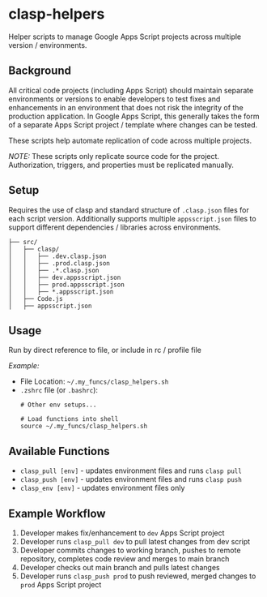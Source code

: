 # clasp-helpers

Helper scripts to manage Google Apps Script projects across multiple version / environments.

## Background
All critical code projects (including Apps Script) should maintain separate environments or versions to enable developers to test fixes and enhancements in an environment that does not risk the integrity of the production application. In Google Apps Script, this generally takes the form of a separate Apps Script project / template where changes can be tested.

These scripts help automate replication of code across multiple projects.

_NOTE:_ These scripts only replicate source code for the project. Authorization, triggers, and properties must be replicated manually.

## Setup
Requires the use of clasp and standard structure of `.clasp.json` files for each script version. Additionally supports multiple `appsscript.json` files to support different dependencies / libraries across environments.

```
├── src/
│   ├── clasp/
│   │   ├── .dev.clasp.json
│   │   ├── .prod.clasp.json
│   │   ├── .*.clasp.json
│   │   ├── dev.appsscript.json
│   │   ├── prod.appsscript.json
│   │   ├── *.appsscript.json
│   ├── Code.js
│   ├── appsscript.json
```

## Usage
Run by direct reference to file, or include in rc / profile file

_Example:_
- File Location: `~/.my_funcs/clasp_helpers.sh`
- `.zshrc` file (or `.bashrc`):
  ```shell
  # Other env setups...

  # Load functions into shell
  source ~/.my_funcs/clasp_helpers.sh
  ```

## Available Functions
- `clasp_pull [env]` - updates environment files and runs `clasp pull`
- `clasp_push [env]` - updates environment files and runs `clasp push`
- `clasp_env [env]` - updates environment files only

## Example Workflow
1. Developer makes fix/enhancement to `dev` Apps Script project
2. Developer runs `clasp_pull dev` to pull latest changes from dev script
3. Developer commits changes to working branch, pushes to remote repository, completes code review and merges to main branch
4. Developer checks out main branch and pulls latest changes
5. Developer runs `clasp_push prod` to push reviewed, merged changes to `prod` Apps Script project
